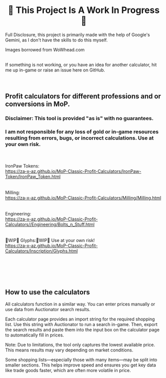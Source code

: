 <h1 align="center"><strong>🚧 This Project Is A Work In Progress 🚧</strong></h1>  

Full Disclosure, this project is primarily made with the help of Google's Gemini, as I don't have the skills to do this myself.  
  
Images borrowed from WoWhead.com<br><br>  
  
  
If something is not working, or you have an idea for another calculator, hit me up in-game or raise an issue here on GitHub.  
<br><br>
  
  
  
## Profit calculators for different professions and or conversions in MoP.  
### Disclaimer: This tool is provided "as is" with no guarantees.  
### I am not responsible for any loss of gold or in-game resources resulting from errors, bugs, or incorrect calculations. Use at your own risk.  <br>

  
<br><br> IronPaw Tokens:  
https://za-x-az.github.io/MoP-Classic-Profit-Calculators/IronPaw-Token/IronPaw_Token.html  
<br><br> Milling:  
https://za-x-az.github.io/MoP-Classic-Profit-Calculators/Milling/Milling.html  
<br><br> Engineering:  
https://za-x-az.github.io/MoP-Classic-Profit-Calculators//Engineering/Bolts_n_Stuff.html  
<br><br>🚧WIP🚧 Glyphs:🚧WIP🚧 Use at your own risk!   
https://za-x-az.github.io/MoP-Classic-Profit-Calculators/Inscription/Glyphs.html  


<br>  
<br>  
<br>  
<br>  



## How to use the calculators

All calculators function in a similar way. You can enter prices manually or use data from Auctionator search results.  

Each calculator page provides an import string for the required shopping list. Use this string with Auctionator to run a search in-game. Then, export the search results and paste them into the input box on the calculator page to automatically fill in prices.  

Note: Due to limitations, the tool only captures the lowest available price. This means results may vary depending on market conditions.  

Some shopping lists—especially those with many items—may be split into smaller sections. This helps improve speed and ensures you get key data like trade goods faster, which are often more volatile in price.  
